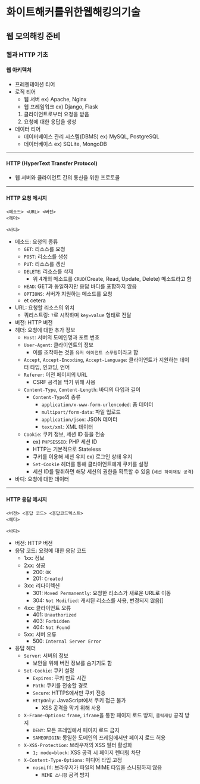 # 화이트해커를위한웹해킹의기술

## 웹 모의해킹 준비

### 웹과 HTTP 기초

#### 웹 아키텍처

- 프레젠테이션 티어
- 로직 티어
  - 웹 서버 ex) Apache, Nginx
  - 웹 프레임워크 ex) Django, Flask
  1. 클라이언트로부터 요청을 받음
  2. 요청에 대한 응답을 생성
- 데이터 티어
  - 데이터베이스 관리 시스템(DBMS) ex) MySQL, PostgreSQL
  - 데이터베이스 ex) SQLite, MongoDB

---

#### HTTP (HyperText Transfer Protocol)

- 웹 서버와 클라이언트 간의 통신을 위한 프로토콜

---

#### HTTP 요청 메시지

``` http
<메소드> <URL> <버전>
<헤더>

<바디>
```

- 메소드: 요청의 종류
  - `GET`: 리소스를 요청
  - `POST`: 리소스를 생성
  - `PUT`: 리소스를 갱신
  - `DELETE`: 리소스를 삭제
    - 위 4개의 메소드를 `CRUD`(Create, Read, Update, Delete) 메소드라고 함
  - `HEAD`: GET과 동일하지만 응답 바디를 포함하지 않음
  - `OPTIONS`: 서버가 지원하는 메소드를 요청
  - et cetera
- URL: 요청할 리소스의 위치
  - 쿼리스트링: `?`로 시작하며 `key=value` 형태로 전달
- 버전: HTTP 버전
- 헤더: 요청에 대한 추가 정보
  - `Host`: 서버의 도메인명과 포트 번호
  - `User-Agent`: 클라이언트의 정보
    - 이를 조작하는 것을 `유저 에이전트 스푸핑`이라고 함
  - `Accept`, `Accept-Encoding`, `Accept-Language`: 클라이언트가 지원하는 데이터 타입, 인코딩, 언어
  - `Referer`: 이전 페이지의 URL
    - CSRF 공격을 막기 위해 사용
  - `Content-Type`, `Content-Length`: 바디의 타입과 길이
    - `Content-Type`의 종류
      - `application/x-www-form-urlencoded`: 폼 데이터
      - `multipart/form-data`: 파일 업로드
      - `application/json`: JSON 데이터
      - `text/xml`: XML 데이터
  - `Cookie`: 쿠키 정보, 세션 ID 등을 전송
    - ex) `PHPSESSID`: PHP 세션 ID
    - HTTP는 기본적으로 Stateless
    - 쿠키를 이용해 세션 유지 ex) 로그인 상태 유지
    - `Set-Cookie` 헤더를 통해 클라이언트에게 쿠키를 설정
    - 세션 ID를 탈취하면 해당 세션의 권한을 획득할 수 있음 (`세션 하이재킹 공격`)
- 바디: 요청에 대한 데이터

---

#### HTTP 응답 메시지

``` http
<버전> <응답 코드> <응답코드텍스트>
<헤더>

<바디>
```

- 버전: HTTP 버전
- 응답 코드: 요청에 대한 응답 코드
  - 1xx: 정보
  - 2xx: 성공
    - 200: `OK`
    - 201: `Created`
  - 3xx: 리다이렉션
    - 301: `Moved Permanently`: 요청한 리소스가 새로운 URL로 이동
    - 304: `Not Modified`: 캐시된 리소스를 사용, 변경되지 않음[]
  - 4xx: 클라이언트 오류
    - 401: `Unauthorized`
    - 403: `Forbidden`
    - 404: `Not Found`
  - 5xx: 서버 오류
    - 500: `Internal Server Error`
- 응답 헤더
  - `Server`: 서버의 정보
    - 보안을 위해 버전 정보를 숨기기도 함
  - `Set-Cookie`: 쿠키 설정
    - `Expires`: 쿠키 만료 시간
    - `Path`: 쿠키를 전송할 경로
    - `Secure`: HTTPS에서만 쿠키 전송
    - `HttpOnly`: JavaScript에서 쿠키 접근 불가
      - XSS 공격을 막기 위해 사용
  - `X-Frame-Options`: `frame`, `iframe`을 통한 페이지 로드 방지, `클릭재킹` 공격 방지
    - `DENY`: 모든 프레임에서 페이지 로드 금지
    - `SAMEORIGIN`: 동일한 도메인의 프레임에서만 페이지 로드 허용
  - `X-XSS-Protection`: 브라우저의 XSS 필터 활성화
    - `1; mode=block`: XSS 공격 시 페이지 렌더링 차단
  - `X-Content-Type-Options`: 미디어 타입 고정
    - `nosniff`: 브라우저가 파일의 MIME 타입을 스니핑하지 않음
      - `MIME 스니핑` 공격 방지
